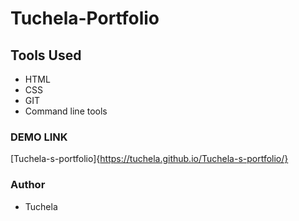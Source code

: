 # Tuchela-Portfolio

## Tools Used

- HTML
- CSS
- GIT
- Command line tools

### DEMO LINK

[Tuchela-s-portfolio]{https://tuchela.github.io/Tuchela-s-portfolio/}

### Author

- Tuchela